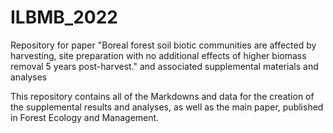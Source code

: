 # ILBMB_2022
Repository for paper "Boreal forest soil biotic communities are affected by harvesting, site preparation with no additional effects of higher biomass removal 5 years post-harvest." and associated supplemental materials and analyses

This repository contains all of the Markdowns and data for the creation of the supplemental results and analyses, as well as the main paper, published in Forest Ecology and Management.
